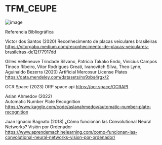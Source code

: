 # TFM_CEUPE

![image](https://github.com/rensi3rn/TFM_CEUPE/assets/67809699/3162a403-9986-4a35-97e7-fc3549c0c27e)

Referencia Bibliográfica

Victor dos Santos (2020)
Reconhecimento de placas veiculares brasileiras
https://vitorgabo.medium.com/reconhecimento-de-placas-veiculares-brasileiras-de12f77917dd

Gilles Velleneuve Trindade Silvano, Patricia Takako Endo, Vinícius Campos Tinoco Ribeiro, Vitor Rodrigues Greati, Ivanovitch Silva, Theo Lynn, Aguinaldo Bezerra (2020)  Artificial Mercosur License Plates
https://data.mendeley.com/datasets/nx9xbs4rgx/2

OCR Space (2023) 
ORP space api 
https://ocr.space/OCRAPI

Aslan  Ahmedov (2022)  
Automatic Number Plate Recognition 
https://www.kaggle.com/code/aslanahmedov/automatic-number-plate-recognition

Juan Ignacio Bagnato (2018)
¿Cómo funcionan las Convolutional Neural Networks? Visión por Ordenador
https://www.aprendemachinelearning.com/como-funcionan-las-convolutional-neural-networks-vision-por-ordenador/


